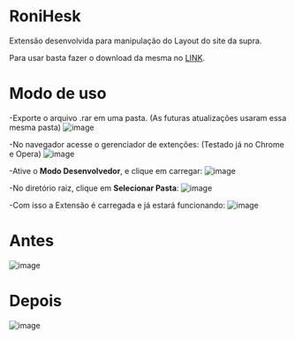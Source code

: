 # RoniHesk

Extensão desenvolvida para manipulação do Layout do site da supra.

Para usar basta fazer o download da mesma no [LINK](https://github.com/ronierc/RoniHesk/blob/main/HelpExtensao.rar).

# Modo de uso

-Exporte o arquivo .rar em uma pasta. (As futuras atualizações usaram essa mesma pasta)
![image](https://github.com/ronierc/RoniHesk/assets/17727280/f4aa57ca-9cec-4eb9-a116-4cf4a7fee4f9)


-No navegador acesse o gerenciador de extenções: (Testado já no Chrome e Opera)
![image](https://github.com/ronierc/RoniHesk/assets/17727280/0e167a17-7849-48ba-aacb-0054465aa82e)


-Ative o **Modo Desenvolvedor**, e clique em carregar:
![image](https://github.com/ronierc/RoniHesk/assets/17727280/6391e191-c986-40ef-97d4-c58a69056c61)


-No diretório raiz, clique em **Selecionar Pasta**:
![image](https://github.com/ronierc/RoniHesk/assets/17727280/119eafb2-5811-48df-a3c6-641fb23fb4d5)

-Com isso a Extensão é carregada e já estará funcionando:
![image](https://github.com/ronierc/RoniHesk/assets/17727280/c439ff09-2bfa-43b2-82d1-3631f72af0d2)


# Antes
![image](https://github.com/ronierc/RoniHesk/assets/17727280/647cad94-8f0d-419e-8fe7-48940abaaf03)


# Depois
![image](https://github.com/ronierc/RoniHesk/assets/17727280/f26bf559-6526-4a4b-8e49-c87701e9fb5a)

